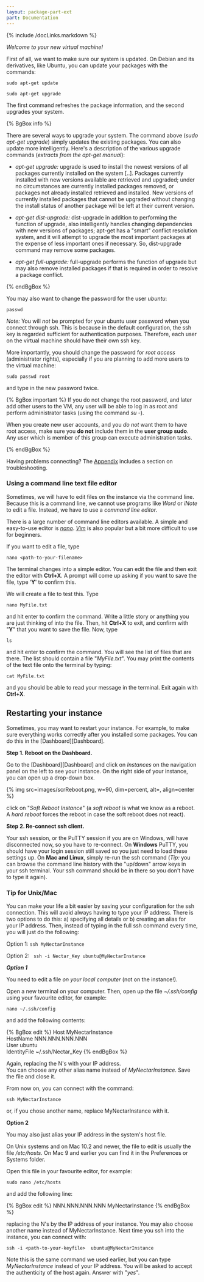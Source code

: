 ```yaml
---
layout: package-part-ext
part: Documentation
---
```

{% include /docLinks.markdown %}


*Welcome to your new virtual machine!*

First of all, we want to make sure our system is updated. On Debian and its derivatives, like Ubuntu, you can update your packages with the commands:

```sudo apt-get update```

```sudo apt-get upgrade```

The first command refreshes the package information, and the second upgrades your system.

{% BgBox info %}

There are several ways to upgrade your system. The command above (*sudo apt-get upgrade*) simply updates the existing packages. You can also update more intelligently. Here's a description of the various upgrade commands (*extracts from the apt-get manual*):

* *apt-get upgrade:* upgrade is used to install the newest versions of all packages currently installed on the system [..]. Packages currently installed with new versions available are retrieved and upgraded; under no circumstances are currently installed packages removed, or packages not already installed retrieved and installed. New versions of currently installed packages that cannot be upgraded without changing the install status of another package will be left at their current version. 

* *apt-get dist-upgrade:* dist-upgrade in addition to performing the function of upgrade, also intelligently handles changing dependencies with new versions of packages; apt-get has a "smart" conflict resolution system, and it will attempt to upgrade the most important packages at the expense of less important ones if necessary. So, dist-upgrade command may remove some packages. 

* *apt-get full-upgrade:* full-upgrade performs the function of upgrade but may also remove installed packages if that is required in order to resolve a package conflict.

{% endBgBox %}

You may also want to change the password for the user *ubuntu*:

```passwd```

*Note:* You will *not* be prompted for your ubuntu user password when you connect through ssh. This is because in the default configuration, the ssh key is regarded sufficient for authentication purposes. Therefore, each user on the virtual machine should have their own ssh key.    

More importantly, you should change the password for *root access* (administrator rights), especially if you are planning to add more users to the virtual machine:

```sudo passwd root```

and type in the new password twice.

{% BgBox important %}
If you do not change the root password, and later add other users to the VM, any user will be able to log in as root and perform administrator tasks (using the command *su -*).

When you create new user accounts, and you *do not* want them to have root access, make sure you **do not** include them in the **user group sudo**. Any user which is member of this group can execute administration tasks.

{% endBgBox %}



Having problems connecting? The [Appendix](appendices.html) includes a section on troubleshooting.


### Using a command line text file editor

Sometimes, we will have to edit files on the instance via the command line. Because this is a command line, we cannot use programs like *Word* or *iNote* to edit a file. Instead, we have to use a *command line editor*. 

There is a large number of command line editors available. A simple and easy-to-use editor is *[nano](http://www.nano-editor.org/)*. *[Vim](http://www.vim.org/)* is also popular but a bit more difficult to use for beginners.

If you want to edit a file, type  

```nano <path-to-your-filename>```

The terminal changes into a simple editor. You can edit the file and then exit the editor with **Ctrl+X**. A prompt will come up asking if you want to save the file, type ‘**Y**' to confirm this.

We will create a file to test this. Type

```nano MyFile.txt```

and hit enter to confirm the command. Write a little story or anything you are just thinking of into the file. Then, hit **Ctrl+X** to exit, and confirm with "**Y**" that you want to save the file. Now, type

```ls```

and hit enter to confirm the command. You will see the list of files that are there. The list should contain a file "*MyFile.txt*". You may print the contents of the text file onto the terminal by typing:

```cat MyFile.txt```

and you should be able to read your message in the terminal. Exit again with **Ctrl+X**.


## Restarting your instance

Sometimes, you may want to restart your instance. For example, to make sure everything works correctly after you installed some packages. You can do this in the [Dashboard][Dashboard].

**Step 1. Reboot on the Dashboard.** 

Go to the [Dashboard][Dashboard] and click on *Instances* on the navigation panel on the left to see your instance. On the right side of your instance, you can open up a drop-down box.

{% img src=images/scrReboot.png, w=90, dim=percent, alt=, align=center %} 

click on "*Soft Reboot Instance*" (a *soft reboot* is what we know as a reboot. A *hard reboot* forces the reboot in case the soft reboot does not react).

**Step 2. Re-connect ssh client.**

Your ssh session, or the PuTTY session if you are on Windows, will have disconnected now, so you have to re-connect. On **Windows** PuTTY, you should have your login session still saved so you just need to load these settings up. On **Mac and Linux**, simply re-run the ssh command (*Tip:* you can browse the command line history with the "up/down" arrow keys in your ssh terminal. Your ssh command should be in there so you don't have to type it again).

### Tip for Unix/Mac

You can make your life a bit easier by saving your configuration for the ssh connection. This will avoid always having to type your IP address. There is two options to do this: a) specifying all details or b) creating an alias for your IP address.
Then, instead of typing in the full ssh command every time, you will just do the following:

Option 1:
```ssh MyNectarInstance```

Option 2:
``` ssh -i Nectar_Key ubuntu@MyNectarInstance```

***Option 1***

You need to edit a file *on your local computer* (not on the instance!).

Open a new terminal on your computer. Then, open up the file *~/.ssh/config* using your favourite editor, for example:

```nano ~/.ssh/config```

and add the following contents:

{% BgBox edit %}
Host MyNectarInstance   
HostName NNN.NNN.NNN.NNN   
User ubuntu   
IdentityFile ~/.ssh/Nectar_Key
{% endBgBox %}

Again, replacing the N's with your IP address.    
You can choose any other alias name instead of *MyNectarInstance*. Save the file and close it.

From now on, you can connect with the command:

```ssh MyNectarInstance```

or, if you chose another name, replace MyNectarInstance with it.

**Option 2**

You may also just alias your IP address in the system's host file.

On Unix systems and on Mac 10.2 and newer, the file to edit is usually the file */etc/hosts*.  On Mac 9 and earlier you can find it in the Preferences or Systems folder.

Open this file in your favourite editor, for example: 

```sudo nano /etc/hosts```

and add the following line:

{% BgBox edit %}
NNN.NNN.NNN.NNN   MyNectarInstance
{% endBgBox %}

replacing the N's by the IP address of your instance. You may also choose another name instead of MyNectarInstance. Next time you ssh into the instance, you can connect with:

```ssh -i <path-to-your-keyfile>  ubuntu@MyNectarInstance```

Note this is the same command we used earlier, but you can type *MyNectarInstance* instead of your IP address. You will be asked to accept the authenticity of the host again. Answer with "*yes*".
